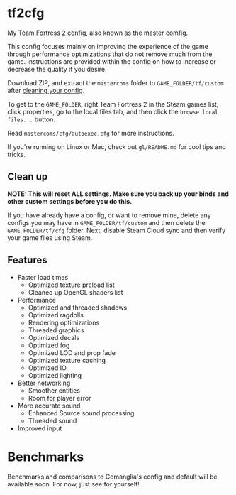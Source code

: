 # tf2cfg
My Team Fortress 2 config, also known as the master comfig.

This config focuses mainly on improving the experience of the game through
performance optimizations that do not remove much from the game. Instructions
are provided within the config on how to increase or decrease the quality
if you desire.

Download ZIP, and extract the `mastercoms` folder to `GAME_FOLDER/tf/custom` after [cleaning your config](#clean-up).

To get to the `GAME_FOLDER`, right Team Fortress 2 in the Steam games list, click properties, go to the local files tab, and then click the `browse local files...` button.

Read `mastercoms/cfg/autoexec.cfg` for more instructions.

If you're running on Linux or Mac, check out `gl/README.md` for cool tips and tricks.

## Clean up

**NOTE: This will reset ALL settings. Make sure you back up your binds and other
custom settings before you do this.**

If you have already have a config, or want to remove mine, delete any configs you may have in `GAME_FOLDER/tf/custom` and then delete the `GAME_FOLDER/tf/cfg` folder. Next, disable Steam Cloud sync and then verify your game files using Steam.

## Features

* Faster load times
  * Optimized texture preload list
  * Cleaned up OpenGL shaders list
* Performance
  * Optimized and threaded shadows
  * Optimized ragdolls
  * Rendering optimizations
  * Threaded graphics
  * Optimized decals
  * Optimized fog
  * Optimized LOD and prop fade
  * Optimized texture caching
  * Optimized IO
  * Optimized lighting
* Better networking
  * Smoother entities
  * Room for player error
* More accurate sound
  * Enhanced Source sound processing
  * Threaded sound
* Improved input

# Benchmarks

Benchmarks and comparisons to Comanglia's config and default will be available soon. For now, just see for yourself!
